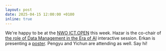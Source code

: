 ```yaml
---
layout: post
date: 2025-04-15 12:00:00 +0100
inline: true
---
```


We're happy to be at the [NWO ICT.OPEN](https://ictopen.nl/) this week. Hazar is the co-chair of [the role of Data Management in the Era of AI](https://ictopen.nl/the-role-of-data-management-in-the-era-of-ai) interactive session. Erkan is presenting a [poster](https://erkankarabulut.github.io/posters/ICT_Open_2025.pdf). Pengyu and Yichun are attending as well. Say hi!